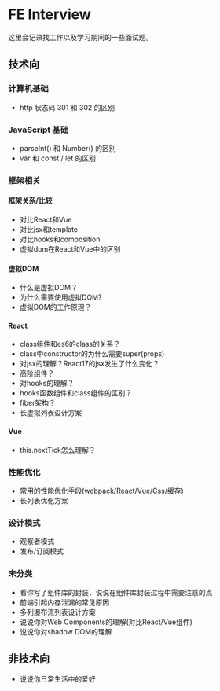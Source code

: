 # FE Interview

这里会记录找工作以及学习期间的一些面试题。

## 技术向

### 计算机基础

- http 状态码 301 和 302 的区别

### JavaScript 基础

- parseInt() 和 Number() 的区别
- var 和 const / let 的区别

### 框架相关

#### 框架关系/比较

- 对比React和Vue
- 对比jsx和template
- 对比hooks和composition
- 虚拟dom在React和Vue中的区别

#### 虚拟DOM

- 什么是虚拟DOM？
- 为什么需要使用虚拟DOM?
- 虚拟DOM的工作原理？

#### React

- class组件和es6的class的关系？
- class中constructor的为什么需要super(props)
- 对jsx的理解？React17的jsx发生了什么变化？
- 高阶组件？
- 对hooks的理解？
- hooks函数组件和class组件的区别？
- fiber架构？
- 长虚拟列表设计方案

#### Vue

- this.nextTick怎么理解？

### 性能优化

- 常用的性能优化手段(webpack/React/Vue/Css/缓存)
- 长列表优化方案

### 设计模式

- 观察者模式
- 发布/订阅模式

### 未分类

- 看你写了组件库的封装，说说在组件库封装过程中需要注意的点
- 前端引起内存泄漏的常见原因
- 多列瀑布流列表设计方案
- 说说你对Web Components的理解(对比React/Vue组件)
- 说说你对shadow DOM的理解

## 非技术向

- 说说你日常生活中的爱好









